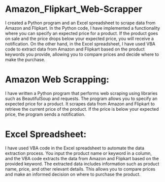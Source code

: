 # Amazon_Flipkart_Web-Scrapper

I created a Python program and an Excel spreadsheet to scrape data from Amazon and Flipkart. In the Python code, I have implemented a functionality where you can specify an expected price for a product. If the product goes on sale and the price drops below your expected price, you will receive a notification. On the other hand, in the Excel spreadsheet, I have used VBA code to extract data from Amazon and Flipkart based on the product keywords you provide, allowing you to compare prices and decide where to make the purchase.

# Amazon Web Scrapping:
I have written a Python program that performs web scraping using libraries such as BeautifulSoup and requests.
The program allows you to specify an expected price for a product.
It scrapes data from Amazon and Flipkart to retrieve the current price of the product.
If the price is below your expected price, the program sends a notification.

# Excel Spreadsheet:
I have used VBA code in the Excel spreadsheet to automate the data extraction process.
You input the product name or keyword in a column, and the VBA code extracts the data from Amazon and Flipkart based on the provided keyword.
The extracted data includes information such as product name, price, and other relevant details.
This allows you to compare prices and make an informed decision on where to purchase the product.

